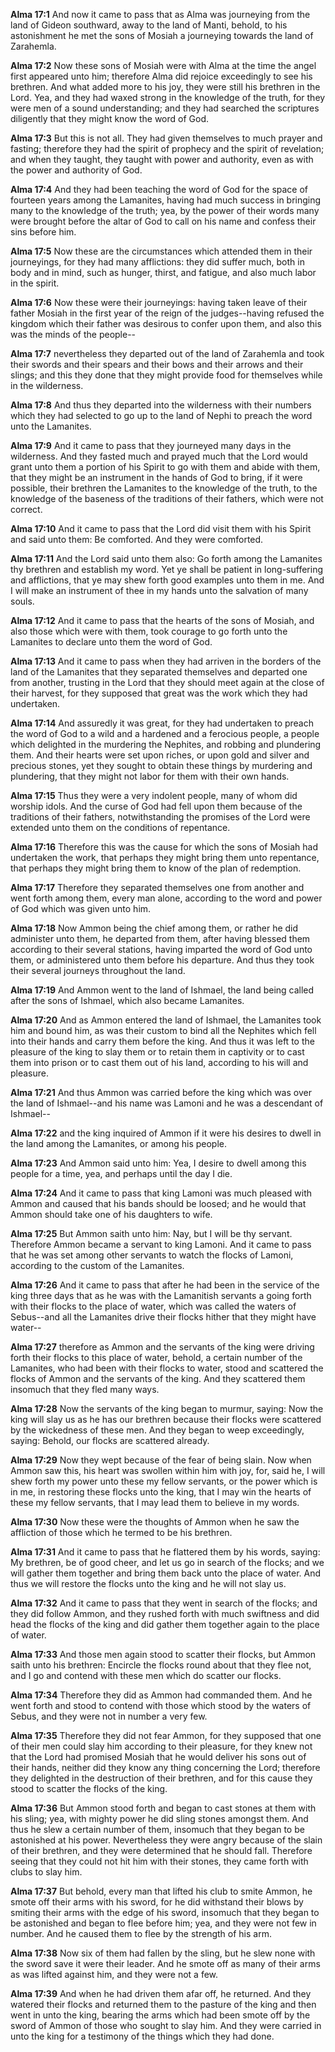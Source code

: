 **Alma 17:1** And now it came to pass that as Alma was journeying from the land of Gideon southward, away to the land of Manti, behold, to his astonishment he met the sons of Mosiah a journeying towards the land of Zarahemla.

**Alma 17:2** Now these sons of Mosiah were with Alma at the time the angel first appeared unto him; therefore Alma did rejoice exceedingly to see his brethren. And what added more to his joy, they were still his brethren in the Lord. Yea, and they had waxed strong in the knowledge of the truth, for they were men of a sound understanding; and they had searched the scriptures diligently that they might know the word of God.

**Alma 17:3** But this is not all. They had given themselves to much prayer and fasting; therefore they had the spirit of prophecy and the spirit of revelation; and when they taught, they taught with power and authority, even as with the power and authority of God.

**Alma 17:4** And they had been teaching the word of God for the space of fourteen years among the Lamanites, having had much success in bringing many to the knowledge of the truth; yea, by the power of their words many were brought before the altar of God to call on his name and confess their sins before him.

**Alma 17:5** Now these are the circumstances which attended them in their journeyings, for they had many afflictions: they did suffer much, both in body and in mind, such as hunger, thirst, and fatigue, and also much labor in the spirit.

**Alma 17:6** Now these were their journeyings: having taken leave of their father Mosiah in the first year of the reign of the judges--having refused the kingdom which their father was desirous to confer upon them, and also this was the minds of the people--

**Alma 17:7** nevertheless they departed out of the land of Zarahemla and took their swords and their spears and their bows and their arrows and their slings; and this they done that they might provide food for themselves while in the wilderness.

**Alma 17:8** And thus they departed into the wilderness with their numbers which they had selected to go up to the land of Nephi to preach the word unto the Lamanites.

**Alma 17:9** And it came to pass that they journeyed many days in the wilderness. And they fasted much and prayed much that the Lord would grant unto them a portion of his Spirit to go with them and abide with them, that they might be an instrument in the hands of God to bring, if it were possible, their brethren the Lamanites to the knowledge of the truth, to the knowledge of the baseness of the traditions of their fathers, which were not correct.

**Alma 17:10** And it came to pass that the Lord did visit them with his Spirit and said unto them: Be comforted. And they were comforted.

**Alma 17:11** And the Lord said unto them also: Go forth among the Lamanites thy brethren and establish my word. Yet ye shall be patient in long-suffering and afflictions, that ye may shew forth good examples unto them in me. And I will make an instrument of thee in my hands unto the salvation of many souls.

**Alma 17:12** And it came to pass that the hearts of the sons of Mosiah, and also those which were with them, took courage to go forth unto the Lamanites to declare unto them the word of God.

**Alma 17:13** And it came to pass when they had arriven in the borders of the land of the Lamanites that they separated themselves and departed one from another, trusting in the Lord that they should meet again at the close of their harvest, for they supposed that great was the work which they had undertaken.

**Alma 17:14** And assuredly it was great, for they had undertaken to preach the word of God to a wild and a hardened and a ferocious people, a people which delighted in the murdering the Nephites, and robbing and plundering them. And their hearts were set upon riches, or upon gold and silver and precious stones, yet they sought to obtain these things by murdering and plundering, that they might not labor for them with their own hands.

**Alma 17:15** Thus they were a very indolent people, many of whom did worship idols. And the curse of God had fell upon them because of the traditions of their fathers, notwithstanding the promises of the Lord were extended unto them on the conditions of repentance.

**Alma 17:16** Therefore this was the cause for which the sons of Mosiah had undertaken the work, that perhaps they might bring them unto repentance, that perhaps they might bring them to know of the plan of redemption.

**Alma 17:17** Therefore they separated themselves one from another and went forth among them, every man alone, according to the word and power of God which was given unto him.

**Alma 17:18** Now Ammon being the chief among them, or rather he did administer unto them, he departed from them, after having blessed them according to their several stations, having imparted the word of God unto them, or administered unto them before his departure. And thus they took their several journeys throughout the land.

**Alma 17:19** And Ammon went to the land of Ishmael, the land being called after the sons of Ishmael, which also became Lamanites.

**Alma 17:20** And as Ammon entered the land of Ishmael, the Lamanites took him and bound him, as was their custom to bind all the Nephites which fell into their hands and carry them before the king. And thus it was left to the pleasure of the king to slay them or to retain them in captivity or to cast them into prison or to cast them out of his land, according to his will and pleasure.

**Alma 17:21** And thus Ammon was carried before the king which was over the land of Ishmael--and his name was Lamoni and he was a descendant of Ishmael--

**Alma 17:22** and the king inquired of Ammon if it were his desires to dwell in the land among the Lamanites, or among his people.

**Alma 17:23** And Ammon said unto him: Yea, I desire to dwell among this people for a time, yea, and perhaps until the day I die.

**Alma 17:24** And it came to pass that king Lamoni was much pleased with Ammon and caused that his bands should be loosed; and he would that Ammon should take one of his daughters to wife.

**Alma 17:25** But Ammon saith unto him: Nay, but I will be thy servant. Therefore Ammon became a servant to king Lamoni. And it came to pass that he was set among other servants to watch the flocks of Lamoni, according to the custom of the Lamanites.

**Alma 17:26** And it came to pass that after he had been in the service of the king three days that as he was with the Lamanitish servants a going forth with their flocks to the place of water, which was called the waters of Sebus--and all the Lamanites drive their flocks hither that they might have water--

**Alma 17:27** therefore as Ammon and the servants of the king were driving forth their flocks to this place of water, behold, a certain number of the Lamanites, who had been with their flocks to water, stood and scattered the flocks of Ammon and the servants of the king. And they scattered them insomuch that they fled many ways.

**Alma 17:28** Now the servants of the king began to murmur, saying: Now the king will slay us as he has our brethren because their flocks were scattered by the wickedness of these men. And they began to weep exceedingly, saying: Behold, our flocks are scattered already.

**Alma 17:29** Now they wept because of the fear of being slain. Now when Ammon saw this, his heart was swollen within him with joy, for, said he, I will shew forth my power unto these my fellow servants, or the power which is in me, in restoring these flocks unto the king, that I may win the hearts of these my fellow servants, that I may lead them to believe in my words.

**Alma 17:30** Now these were the thoughts of Ammon when he saw the affliction of those which he termed to be his brethren.

**Alma 17:31** And it came to pass that he flattered them by his words, saying: My brethren, be of good cheer, and let us go in search of the flocks; and we will gather them together and bring them back unto the place of water. And thus we will restore the flocks unto the king and he will not slay us.

**Alma 17:32** And it came to pass that they went in search of the flocks; and they did follow Ammon, and they rushed forth with much swiftness and did head the flocks of the king and did gather them together again to the place of water.

**Alma 17:33** And those men again stood to scatter their flocks, but Ammon saith unto his brethren: Encircle the flocks round about that they flee not, and I go and contend with these men which do scatter our flocks.

**Alma 17:34** Therefore they did as Ammon had commanded them. And he went forth and stood to contend with those which stood by the waters of Sebus, and they were not in number a very few.

**Alma 17:35** Therefore they did not fear Ammon, for they supposed that one of their men could slay him according to their pleasure, for they knew not that the Lord had promised Mosiah that he would deliver his sons out of their hands, neither did they know any thing concerning the Lord; therefore they delighted in the destruction of their brethren, and for this cause they stood to scatter the flocks of the king.

**Alma 17:36** But Ammon stood forth and began to cast stones at them with his sling; yea, with mighty power he did sling stones amongst them. And thus he slew a certain number of them, insomuch that they began to be astonished at his power. Nevertheless they were angry because of the slain of their brethren, and they were determined that he should fall. Therefore seeing that they could not hit him with their stones, they came forth with clubs to slay him.

**Alma 17:37** But behold, every man that lifted his club to smite Ammon, he smote off their arms with his sword, for he did withstand their blows by smiting their arms with the edge of his sword, insomuch that they began to be astonished and began to flee before him; yea, and they were not few in number. And he caused them to flee by the strength of his arm.

**Alma 17:38** Now six of them had fallen by the sling, but he slew none with the sword save it were their leader. And he smote off as many of their arms as was lifted against him, and they were not a few.

**Alma 17:39** And when he had driven them afar off, he returned. And they watered their flocks and returned them to the pasture of the king and then went in unto the king, bearing the arms which had been smote off by the sword of Ammon of those who sought to slay him. And they were carried in unto the king for a testimony of the things which they had done.

